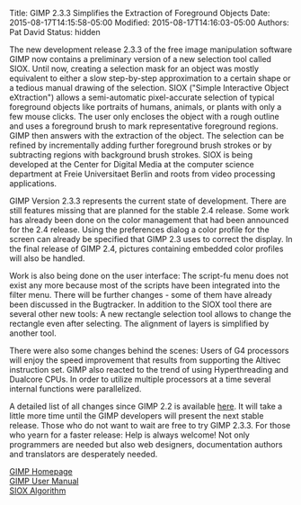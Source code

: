 Title: GIMP 2.3.3 Simplifies the Extraction of Foreground Objects
Date: 2015-08-17T14:15:58-05:00
Modified: 2015-08-17T14:16:03-05:00
Authors: Pat David
Status: hidden


The new development release 2.3.3 of the free image manipulation software GIMP now contains a preliminary version of a new selection tool called SIOX. Until now, creating a selection mask for an object was mostly equivalent to either a slow step-by-step approximation to a certain shape or a tedious manual drawing of the selection. SIOX ("Simple Interactive Object eXtraction") allows a semi-automatic pixel-accurate selection of typical foreground objects like portraits of humans, animals, or plants with only a few mouse clicks. The user only encloses the object with a rough outline and uses a foreground brush to mark representative foreground regions. GIMP then answers with the extraction of the object. The selection can be refined by incrementally adding further foreground brush strokes or by subtracting regions with background brush strokes. SIOX is being developed at the Center for Digital Media at the computer science department at Freie Universitaet Berlin and roots from video processing applications.

GIMP Version 2.3.3 represents the current state of development. There are still features missing that are planned for the stable 2.4 release. Some work has already been done on the color management that had been announced for the 2.4 release. Using the preferences dialog a color profile for the screen can already be specified that GIMP 2.3 uses to correct the display. In the final release of GIMP 2.4, pictures containing embedded color profiles will also be handled.

Work is also being done on the user interface: The script-fu menu does not exist any more because most of the scripts have been integrated into the filter menu. There will be further changes - some of them have already been discussed in the Bugtracker. In addition to the SIOX tool there are several other new tools: A new rectangle selection tool allows to change the rectangle even after selecting. The alignment of layers is simplified by another tool.

There were also some changes behind the scenes: Users of G4 processors will enjoy the speed improvement that results from supporting the Altivec instruction set. GIMP also reacted to the trend of using Hyperthreading and Dualcore CPUs. In order to utilize multiple processors at a time several internal functions were parallelized.

A detailed list of all changes since GIMP 2.2 is available [here](https://git.gnome.org/browse/gimp/plain/NEWS?id=GIMP_2_3_3). It will take a little more time until the GIMP developers will present the next stable release. Those who do not want to wait are free to try GIMP 2.3.3\. For those who yearn for a faster release: Help is always welcome! Not only programmers are needed but also web designers, documentation authors and translators are desperately needed.

[GIMP Homepage](//www.gimp.org)  
[GIMP User Manual](http://docs.gimp.org)  
[SIOX Algorithm](http://www.siox.org)

